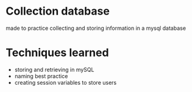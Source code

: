 # Collection database
made to practice collecting and storing information in a mysql database

# Techniques learned
* storing and retrieving in mySQL
* naming best practice
* creating session variables to store users
